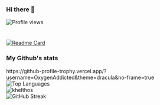 ### Hi there 👋

<!--
**OxygenAddicted/OxygenAddicted** is a ✨ _special_ ✨ repository because its `README.md` (this file) appears on your GitHub profile.

Here are some ideas to get you started:

- 🔭 I’m currently working on ...
- 🌱 I’m currently learning ...
- 👯 I’m looking to collaborate on ...
- 🤔 I’m looking for help with ...
- 💬 Ask me about ...
- 📫 How to reach me: ...
- 😄 Pronouns: ...
- ⚡ Fun fact: ...
-->

![Profile views](https://gpvc.arturio.dev/OxygenAddicted)

#

[![Readme Card](https://github-readme-stats.vercel.app/api/pin/?username=anuraghazra&repo=github-readme-stats)](https://github.com/anuraghazra/github-readme-stats)

<p>
  <div>
    <h3> My Github's stats </h3>
    https://github-profile-trophy.vercel.app/?username=OxygenAddicted&theme=dracula&no-frame=true
    <img src="https://github-readme-stats.vercel.app/api/top-langs/?username=OxygenAddicted&langs_count=10&theme=dracula" alt="Top Languages" /><br/>
    <img src="https://github-readme-stats.vercel.app/api?username=OxygenAddicted&show_icons=true&theme=dracula" alt="khelthos" /><br/>
    <img src="https://github-readme-streak-stats.herokuapp.com?user=OxygenAddicted&theme=dracula&date_format=j%20M%5B%20Y%5D&fire=FF6600&ring=FF6656" alt="GitHub Streak"     />
  </div>
</p>

